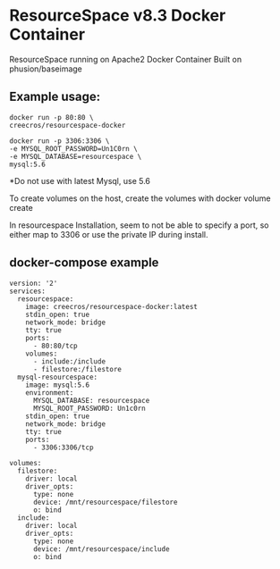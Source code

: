 # ResourceSpace v8.3 Docker Container 
ResourceSpace running on Apache2 Docker Container Built on phusion/baseimage

## Example usage:
```
docker run -p 80:80 \
creecros/resourcespace-docker
```
```
docker run -p 3306:3306 \
-e MYSQL_ROOT_PASSWORD=Un1C0rn \
-e MYSQL_DATABASE=resourcespace \
mysql:5.6
```

*Do not use with latest Mysql, use 5.6

To create volumes on the host, create the volumes with docker volume create

In resourcespace Installation, seem to not be able to specify a port, so either map to 3306 or use the private IP during install.

## docker-compose example
```
version: '2'
services:
  resourcespace:
    image: creecros/resourcespace-docker:latest
    stdin_open: true
    network_mode: bridge
    tty: true
    ports:
      - 80:80/tcp
    volumes:
      - include:/include
      - filestore:/filestore
  mysql-resourcespace:
    image: mysql:5.6
    environment:
      MYSQL_DATABASE: resourcespace
      MYSQL_ROOT_PASSWORD: Un1c0rn
    stdin_open: true
    network_mode: bridge
    tty: true
    ports:
      - 3306:3306/tcp

volumes:
  filestore:
    driver: local
    driver_opts:
      type: none
      device: /mnt/resourcespace/filestore
      o: bind
  include:
    driver: local
    driver_opts:
      type: none
      device: /mnt/resourcespace/include
      o: bind
  ```
